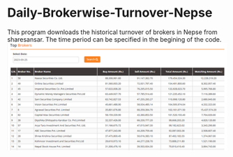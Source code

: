 # Daily-Brokerwise-Turnover-Nepse
This program downloads the historical turnover of brokers in Nepse from sharesansar. The time period can be specified in the begining of the code. 
![Brokerwise Turnover Download](https://github.com/Arun-Lama/Daily-Brokerwise-Turnover-Nepse/blob/03c396394e942b48ce33db2851b9606feb63811c/Brokerwise%20turnover.png)
